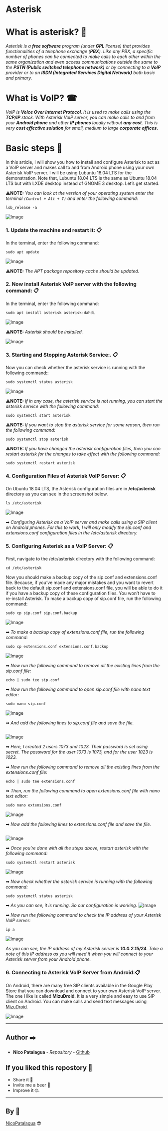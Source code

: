 # Asterisk

# What is asterisk? 🤔

_Asterisk is a **free software** program (under **GPL** license) that provides functionalities of a telephone exchange (**PBX**). Like any PBX, a specific number of phones can be connected to make calls to each other within the same organization and even access communications outside the same to the **PSTN (Public switched telephone network)** or by connecting to a **VoIP** provider or to an **ISDN (Integrated Services Digital Network)** both basic and primary._

# What is VoIP? ☎

_VoIP is **Voice Over Internet Protocol**. It is used to make calls using the **TCP/IP** stack. With Asterisk VoIP server, you can make calls to and from your **Android phone** and other **IP phones** locally without **any cost**. This is very **cost effective solution** for small, medium to large **corporate offices.**_


# Basic steps 📖

In this article, I will show you how to install and configure Asterisk to act as a VoIP server and makes call to and from Android phone using your own Asterisk VoIP server. I will be using Lubuntu 18.04 LTS for the demonstration. Note that, Lubuntu 18.04 LTS is the same as Ubuntu 18.04 LTS but with LXDE desktop instead of GNOME 3 desktop. Let’s get started.

⚠**NOTE:** _You can look at the version of your operating system enter the terminal `(Control + Alt + T)` and enter the following command:_

```
lsb_release -a
```
![Image](images/version.PNG)

### 1. Update the machine and restart it: 📋

In the terminal, enter the following command:
```
sudo apt update
```
![Image](images/1.PNG)

⚠**NOTE:** _The APT package repository cache should be updated._

### 2. Now install Asterisk VoIP server with the following command: 📋

In the terminal, enter the following command:

```
sudo apt install asterisk asterisk-dahdi
```

![Image](images/2.PNG)

⚠**NOTE:** _Asterisk should be installed._

![Image](images/3.PNG)

### 3. Starting and Stopping Asterisk Service:. 📋

Now you can check whether the asterisk service is running with the following command::

```
sudo systemctl status asterisk
```

![Image](images/4.PNG)

⚠**NOTE:** _If in any case, the asterisk service is not running, you can start the asterisk service with the following command:_

```
sudo systemctl start asterisk
```

⚠**NOTE:** _If you want to stop the asterisk service for some reason, then run the following command:_

```
sudo systemctl stop asterisk
```

⚠**NOTE:** _If you have changed the asterisk configuration files, then you can restart asterisk for the changes to take effect with the following command:_

```
sudo systemctl restart asterisk
```

### 4. Configuration Files of Asterisk VoIP Server: 📋
On Ubuntu 18.04 LTS, the Asterisk configuration files are in **/etc/asterisk** directory as you can see in the screenshot below.

```
ls /etc/asterisk
```
![Image](images/5.PNG)

➡ _Configuring Asterisk as a VoIP server and make calls using a SIP client on Android phones. For this to work, I will only modify the sip.conf and extensions.conf configuration files in the /etc/asterisk directory._

### 5. Configuring Asterisk as a VoIP Server: 📋
First, navigate to the /etc/asterisk directory with the following command:

```
cd /etc/asterisk
```
Now you should make a backup copy of the sip.conf and extensions.conf file. Because, if you’ve made any major mistakes and you want to revert back to the default sip.conf and extensions.conf file, you will be able to do it if you have a backup copy of these configuration files. You won’t have to re-install Asterisk.
To make a backup copy of sip.conf file, run the following command:

```
sudo cp sip.conf sip.conf.backup
```

![Image](images/6.PNG)


➡ _To make a backup copy of extensions.conf file, run the following command:_
```
sudo cp extensions.conf extensions.conf.backup
```
![Image](images/7.PNG)

➡ _Now run the following command to remove all the existing lines from the sip.conf file:_
```
echo | sudo tee sip.conf
```
➡ _Now run the following command to open sip.conf file with nano text editor:_
```
sudo nano sip.conf
```
![Image](images/8.PNG)

➡ _And add the following lines to sip.conf file and save the file._
```

```
![Image](images/9.PNG)

➡ _Here, I created 2 users 1073 and 1023. Their password is set using secret. The password for the user 1073 is 1073, and for the user 1023 is 1023._

➡ _Now run the following command to remove all the existing lines from the extensions.conf file:_

```
echo | sudo tee extensions.conf
```
➡ _Then, run the following command to open extensions.conf file with nano text editor:_

```
sudo nano extensions.conf
```
![Image](images/10.PNG)

➡ _Now add the following lines to extensions.conf file and save the file._
```

```
![Image](images/11.PNG)

➡ _Once you’re done with all the steps above, restart asterisk with the following command:_

```
sudo systemctl restart asterisk
```
![Image](images/12.PNG)

➡ _Now check whether the asterisk service is running with the following command:_

```
sudo systemctl status asterisk
```
➡ _As you can see, it is running. So our configuration is working._
![Image](images/13.PNG)

➡ _Now run the following command to check the IP address of your Asterisk VoIP server:_

```
ip a
```
![Image](images/14.PNG)

_As you can see, the IP address of my Asterisk server is **10.0.2.15/24**. Take a note of this IP address as you will need it when you will connect to your Asterisk server from your Android phone._

### 6. Connecting to Asterisk VoIP Server from Android:📋

On Android, there are many free SIP clients available in the Google Play Store that you can download and connect to your own Asterisk VoIP server. The one I like is called **MizuDroid**. It is a very simple and easy to use SIP client on Android. You can make calls and send text messages using [MizuDroid](https://play.google.com/store/apps/details?id=com.mizuvoip.mizudroid.app&hl=es_CO).

![Image](images/Mizu.PNG)

--------------------------------------------------------------------------------------------

## Author ✒️

* **Nico Patalagua** - *Repository* - [Github](https://github.com/NicoPatalagua)

## If you liked this repostory 🎁
* Share it 📢
* Invite me a beer 🍺  
* Improve it 🤓.

---
## By 📌
[NicoPatalagua](https://www.instagram.com/nicopatalagua/) 😎
